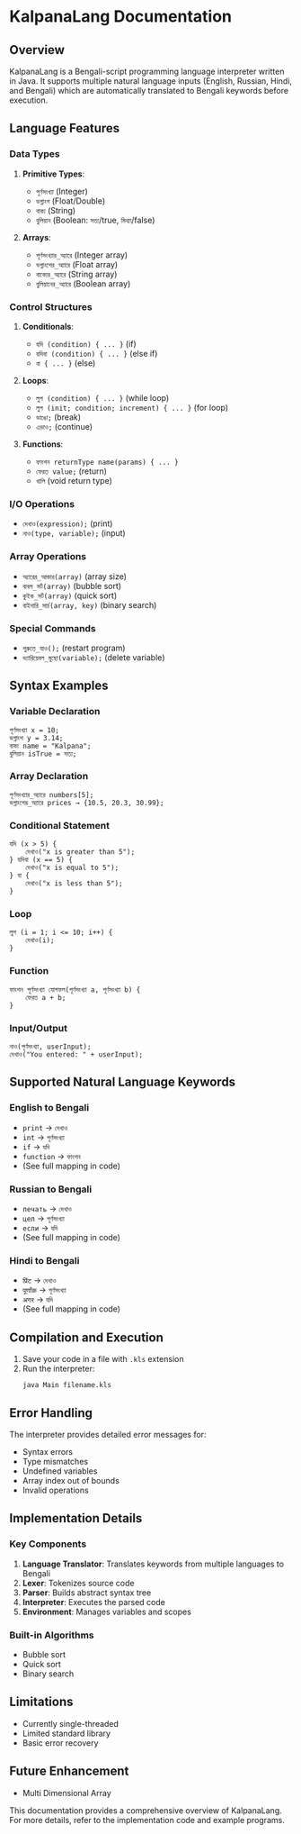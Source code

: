 # KalpanaLang Documentation

## Overview
KalpanaLang is a Bengali-script programming language interpreter written in Java. It supports multiple natural language inputs (English, Russian, Hindi, and Bengali) which are automatically translated to Bengali keywords before execution.

## Language Features

### Data Types
1. **Primitive Types**:
   - `পূর্ণসংখ্যা` (Integer)
   - `ভগ্নাংশ` (Float/Double)
   - `বাক্য` (String)
   - `বুলিয়ান` (Boolean: `সত্য`/true, `মিথ্যা`/false)

2. **Arrays**:
   - `পূর্ণসংখ্যার_অ্যারে` (Integer array)
   - `ভগ্নাংশের_অ্যারে` (Float array)
   - `বাক্যের_অ্যারে` (String array)
   - `বুলিয়ানের_অ্যারে` (Boolean array)

### Control Structures
1. **Conditionals**:
   - `যদি (condition) { ... }` (if)
   - `যদিবা (condition) { ... }` (else if)
   - `বা { ... }` (else)

2. **Loops**:
   - `লুপ (condition) { ... }` (while loop)
   - `লুপ (init; condition; increment) { ... }` (for loop)
   - `ভাঙো;` (break)
   - `এড়াও;` (continue)

3. **Functions**:
   - `ফাংশন returnType name(params) { ... }`
   - `ফেরত value;` (return)
   - `খালি` (void return type)

### I/O Operations
- `দেখাও(expression);` (print)
- `নাও(type, variable);` (input)

### Array Operations
- `অ্যারের_আকার(array)` (array size)
- `বাবল_সর্ট(array)` (bubble sort)
- `কুইক_সর্ট(array)` (quick sort)
- `বাইনারি_সার্চ(array, key)` (binary search)

### Special Commands
- `শুরুতে_যাও();` (restart program)
- `ভ্যারিয়েবল_মুছো(variable);` (delete variable)

## Syntax Examples

### Variable Declaration
```bn
পূর্ণসংখ্যা x = 10;
ভগ্নাংশ y = 3.14;
বাক্য name = "Kalpana";
বুলিয়ান isTrue = সত্য;
```

### Array Declaration
```bn
পূর্ণসংখ্যার_অ্যারে numbers[5];
ভগ্নাংশের_অ্যারে prices → {10.5, 20.3, 30.99};
```

### Conditional Statement
```bn
যদি (x > 5) {
    দেখাও("x is greater than 5");
} যদিবা (x == 5) {
    দেখাও("x is equal to 5");
} বা {
    দেখাও("x is less than 5");
}
```

### Loop
```bn
লুপ (i = 1; i <= 10; i++) {
    দেখাও(i);
}
```

### Function
```bn
ফাংশন পূর্ণসংখ্যা যোগফল(পূর্ণসংখ্যা a, পূর্ণসংখ্যা b) {
    ফেরত a + b;
}
```

### Input/Output
```bn
নাও(পূর্ণসংখ্যা, userInput);
দেখাও("You entered: " + userInput);
```

## Supported Natural Language Keywords

### English to Bengali
- `print` → `দেখাও`
- `int` → `পূর্ণসংখ্যা`
- `if` → `যদি`
- `function` → `ফাংশন`
- (See full mapping in code)

### Russian to Bengali
- `печать` → `দেখাও`
- `цел` → `পূর্ণসংখ্যা`
- `если` → `যদি`
- (See full mapping in code)

### Hindi to Bengali
- `प्रिंट` → `দেখাও`
- `पूर्णांक` → `পূর্ণসংখ্যা`
- `अगर` → `যদি`
- (See full mapping in code)

## Compilation and Execution

1. Save your code in a file with `.kls` extension
2. Run the interpreter:
   ```
   java Main filename.kls
   ```

## Error Handling
The interpreter provides detailed error messages for:
- Syntax errors
- Type mismatches
- Undefined variables
- Array index out of bounds
- Invalid operations

## Implementation Details

### Key Components
1. **Language Translator**: Translates keywords from multiple languages to Bengali
2. **Lexer**: Tokenizes source code
3. **Parser**: Builds abstract syntax tree
4. **Interpreter**: Executes the parsed code
5. **Environment**: Manages variables and scopes

### Built-in Algorithms
- Bubble sort
- Quick sort
- Binary search

## Limitations
- Currently single-threaded
- Limited standard library
- Basic error recovery

## Future Enhancement
- Multi Dimensional Array

This documentation provides a comprehensive overview of KalpanaLang. For more details, refer to the implementation code and example programs.
